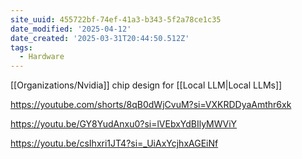```yaml
---
site_uuid: 455722bf-74ef-41a3-b343-5f2a78ce1c35
date_modified: '2025-04-12'
date_created: '2025-03-31T20:44:50.512Z'
tags:
  - Hardware
---
```

































[[Organizations/Nvidia]]  chip design for [[Local LLM|Local LLMs]]

https://youtube.com/shorts/8qB0dWjCvuM?si=VXKRDDyaAmthr6xk

https://youtu.be/GY8YudAnxu0?si=lVEbxYdBIlyMWViY

https://youtu.be/csIhxri1JT4?si=_UiAxYcjhxAGEiNf